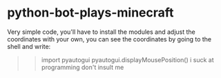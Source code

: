 # python-bot-plays-minecraft
Very simple code, you'll have to install the modules and adjust the coordinates with your own, you can see the coordinates by going to the shell and write:
>> import pyautogui
>> pyautogui.displayMousePosition()
i suck at programming don't insult me

